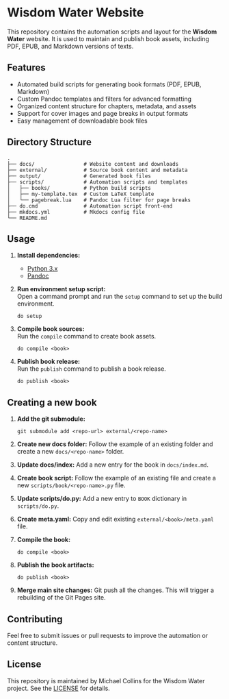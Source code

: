 # Wisdom Water Website

This repository contains the automation scripts and layout for the **Wisdom Water** website. It is used to maintain and publish book assets, including PDF, EPUB, and Markdown versions of texts.

## Features

- Automated build scripts for generating book formats (PDF, EPUB, Markdown)
- Custom Pandoc templates and filters for advanced formatting
- Organized content structure for chapters, metadata, and assets
- Support for cover images and page breaks in output formats
- Easy management of downloadable book files

## Directory Structure

```
.
├── docs/                # Website content and downloads
├── external/            # Source book content and metadata
├── output/              # Generated book files
├── scripts/             # Automation scripts and templates
│   ├── books/           # Python build scripts
│   ├── my-template.tex  # Custom LaTeX template
│   └── pagebreak.lua    # Pandoc Lua filter for page breaks
├── do.cmd               # Automation script front-end
├── mkdocs.yml           # Mkdocs config file
└── README.md
```

## Usage

1. **Install dependencies:**  
   - [Python 3.x](https://www.python.org/)
   - [Pandoc](https://pandoc.org/)

2. **Run environment setup script:**  
   Open a command prompt and run the `setup` command to set up the build environment.
   ```
   do setup
   ```

3. **Compile book sources:**  
   Run the `compile` command to create book assets.
   ```
   do compile <book>
   ```

4. **Publish book release:**  
   Run the `publish` command to publish a book release.
   ```
   do publish <book>
   ```

## Creating a new book

1. **Add the git submodule:**
   ```
   git submodule add <repo-url> external/<repo-name>
   ```

2. **Create new docs folder:**
   Follow the example of an existing folder and create a new `docs/<repo-name>` folder.

3. **Update docs/index:**
   Add a new entry for the book in `docs/index.md`.

4. **Create book script:**
   Follow the example of an existing file and create a new `scripts/book/<repo-name>.py` file.

5. **Update scripts/do.py:**
   Add a new entry to `BOOK` dictionary in `scripts/do.py`.

6. **Create meta.yaml:**
   Copy and edit existing `external/<book>/meta.yaml` file.

7. **Compile the book:**
   ```
   do compile <book>
   ```

8. **Publish the book artifacts:**
   ```
   do publish <book>
   ```

9. **Merge main site changes:**
   Git push all the changes. This will trigger a rebuilding of the Git Pages site.

## Contributing

Feel free to submit issues or pull requests to improve the automation or content structure.

## License

This repository is maintained by Michael Collins for the Wisdom Water project. See the [LICENSE](LICENSE) for details.
